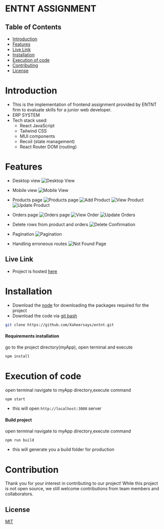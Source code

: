 # ENTNT ASSIGNMENT

## Table of Contents
- [Introduction](#Introduction)
- [Features](#Features)
- [Live Link](#Live-Link )
- [Installation](#Installation)
- [Execution of code](#Execution-of-code)
- [Contributing](#Contributing)
- [License](#License)

# Introduction
- This is the implementation of frontend assignment provided by ENTNT firm to evaluate skills for a junior web developer.
- ERP SYSTEM
- Tech stack used:
  - React JavaScript
  - Tailwind CSS
  - MUI components
  - Recoil (state management)
  - React Router DOM (routing)

# Features
- Desktop view
![Desktop View](https://raw.githubusercontent.com/Xaheersays/entnt/main/features-images/desktopview.png)

- Mobile view
![Mobile View](https://raw.githubusercontent.com/Xaheersays/entnt/main/features-images/mobileview.png)

- Products page
![Products page](https://raw.githubusercontent.com/Xaheersays/entnt/main/features-images/products.png)
![Add Product](https://raw.githubusercontent.com/Xaheersays/entnt/main/features-images/addnewProduct.png)
![View Product](https://raw.githubusercontent.com/Xaheersays/entnt/main/features-images/viewProduct.png)
![Update Product](https://raw.githubusercontent.com/Xaheersays/entnt/main/features-images/updateproduct.png)

- Orders page
![Orders page](https://raw.githubusercontent.com/Xaheersays/entnt/main/features-images/orders.png)
![View Order](https://raw.githubusercontent.com/Xaheersays/entnt/main/features-images/view%20order.png)
![Update Orders](https://raw.githubusercontent.com/Xaheersays/entnt/main/features-images/edit%20orders.png)

- Delete rows from product and orders
![Delete Confirmation](https://raw.githubusercontent.com/Xaheersays/entnt/main/features-images/confirmation%20before%20deletion.png)

- Pagination 
![Pagination](https://raw.githubusercontent.com/Xaheersays/entnt/main/features-images/pagination%20for%20products.png)

- Handling erroneous routes
![Not Found Page](https://raw.githubusercontent.com/Xaheersays/entnt/main/features-images/handlingErrornous%20routes.png)

## Live Link
- Project is hosted [here](https://monumental-dango-4d1668.netlify.app/)



# Installation
- Download the [node](https://nodejs.org/en/download) for downloading the packages required for the project
- Download the code via [git bash](https://git-scm.com/downloads)



```bash
git clone https://github.com/Xaheersays/entnt.git
```

#### Requirements installation
go to the project directory(myApp),
open terminal and execute
```bash
npm install
```

# Execution of code
open terminal navigate to myApp directory,execute command
```bash
npm start
```
- this will open `http://localhost:3000` server

#### Build project
open terminal navigate to myApp directory,execute command
```bash
npm run build
```
- this will generate you a build folder for production
# Contribution
Thank you for your interest in contributing to our project! While this project is not open source, we still welcome contributions from team members and collaborators.

## License
[MIT](https://choosealicense.com/licenses/mit/)